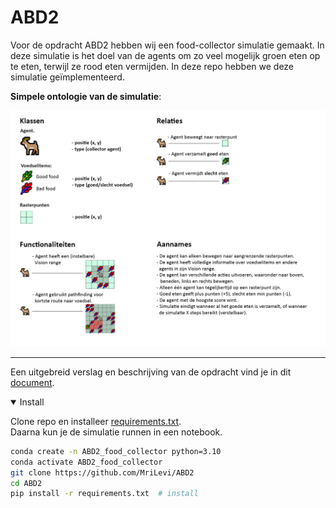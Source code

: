 # ABD2

Voor de opdracht ABD2 hebben wij een food-collector simulatie gemaakt. In deze simulatie is het doel van de agents om zo veel mogelijk groen eten op te eten, terwijl ze rood eten vermijden. In deze repo hebben we deze simulatie geïmplementeerd.

**Simpele ontologie van de simulatie**:
<p>
   <div align="center">
   <img width="640" src="https://github.com/MriLevi/ABD2/blob/main/Ontologie.jpg"></a>
   </div>
</p>

---

Een uitgebreid verslag en beschrijving van de opdracht vind je in dit [document](https://docs.google.com/document/d/1mJd7q5yQweBVidKKJUW1V_L7W-EE9WD7dX5F6ZJ9kC0/edit#heading=h.aw679hz6xq32).

<details open>
<summary>Install</summary>

Clone repo en installeer [requirements.txt](https://github.com/MriLevi/ABD2/blob/main/requirements.txt).\
Daarna kun je de simulatie runnen in een notebook.
```bash
conda create -n ABD2_food_collector python=3.10
conda activate ABD2_food_collector
git clone https://github.com/MriLevi/ABD2
cd ABD2
pip install -r requirements.txt  # install
```

</details>
